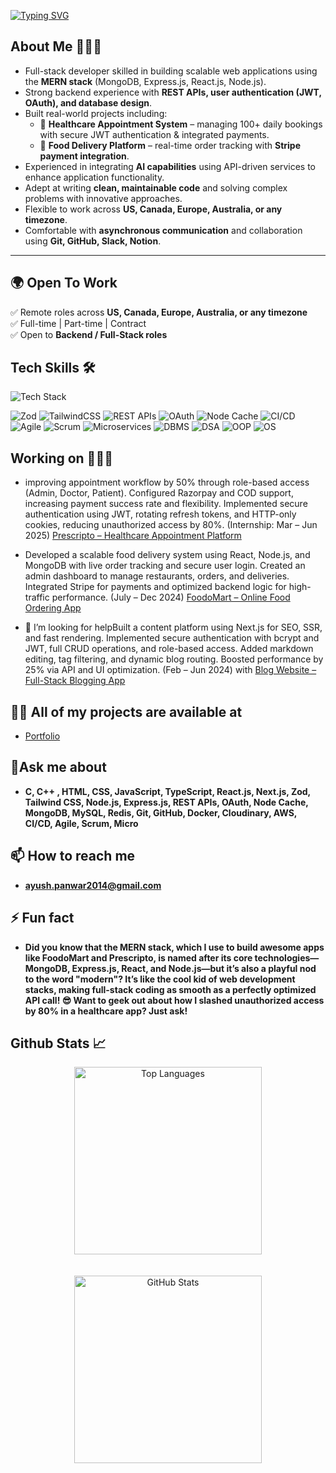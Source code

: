 [![Typing SVG](https://readme-typing-svg.herokuapp.com?font=Fira+Code&pause=1000&color=006AF7&width=435&lines=Hi+there!+%F0%9F%91%8B+I'm+Ayush+Singh+Panwar)](https://git.io/typing-svg)

## About Me 🧑🏻‍💻  

- Full-stack developer skilled in building scalable web applications using the **MERN stack** (MongoDB, Express.js, React.js, Node.js).  
- Strong backend experience with **REST APIs, user authentication (JWT, OAuth), and database design**.  
- Built real-world projects including:  
  - 🏥 **Healthcare Appointment System** – managing 100+ daily bookings with secure JWT authentication & integrated payments.  
  - 🍔 **Food Delivery Platform** – real-time order tracking with **Stripe payment integration**.  
- Experienced in integrating **AI capabilities** using API-driven services to enhance application functionality.  
- Adept at writing **clean, maintainable code** and solving complex problems with innovative approaches.  
- Flexible to work across **US, Canada, Europe, Australia, or any timezone**.  
- Comfortable with **asynchronous communication** and collaboration using **Git, GitHub, Slack, Notion**.  

---

## 🌍 Open To Work  

✅ Remote roles across **US, Canada, Europe, Australia, or any timezone**  
✅ Full-time | Part-time | Contract  
✅ Open to **Backend / Full-Stack roles**  
 

## Tech Skills 🛠️

  <!-- Skillicons for supported skills -->
  <img src="https://skillicons.dev/icons?i=c,cpp,html,css,js,ts,react,nextjs,nodejs,expressjs,mongodb,mysql,redis,git,github,docker,awsd&perline=8" alt="Tech Stack" />
  
![Zod](https://img.shields.io/badge/Zod-7A5AF8?style=for-the-badge&logo=zod)
![TailwindCSS](https://img.shields.io/badge/TailwindCSS-38B2AC?style=for-the-badge&logo=tailwind-css&logoColor=white)
![REST APIs](https://img.shields.io/badge/REST%20APIs-6C63FF?style=for-the-badge)
![OAuth](https://img.shields.io/badge/OAuth-FF6B6B?style=for-the-badge)
![Node Cache](https://img.shields.io/badge/NodeCache-4B5563?style=for-the-badge)
![CI/CD](https://img.shields.io/badge/CI%2FCD-E53E3E?style=for-the-badge)
![Agile](https://img.shields.io/badge/Agile-F6AD55?style=for-the-badge)
![Scrum](https://img.shields.io/badge/Scrum-38A169?style=for-the-badge)
![Microservices](https://img.shields.io/badge/Microservices-805AD5?style=for-the-badge)
![DBMS](https://img.shields.io/badge/DBMS-D69E2E?style=for-the-badge)
![DSA](https://img.shields.io/badge/DataStructures--Algorithms-3182CE?style=for-the-badge)
![OOP](https://img.shields.io/badge/OOP-D53F8C?style=for-the-badge)
![OS](https://img.shields.io/badge/OperatingSystems-2B6CB0?style=for-the-badge)


## Working on 🧑🏻‍💻

- improving appointment workflow by 50% through role-based access (Admin, Doctor, Patient). Configured Razorpay and COD support, increasing payment success rate and flexibility. Implemented secure authentication using JWT, rotating refresh tokens, and HTTP-only cookies, reducing unauthorized access by 80%. (Internship: Mar – Jun 2025) [Prescripto – Healthcare Appointment Platform](https://github.com/ayushpanwar2014/Prescripto)

- Developed a scalable food delivery system using React, Node.js, and MongoDB with live order tracking and secure user login. Created an admin dashboard to manage restaurants, orders, and deliveries. Integrated Stripe for payments and optimized backend logic for high-traffic performance. (July – Dec 2024) [FoodoMart – Online Food Ordering App](https://github.com/ayushpanwar2014/FoodoMart)

- 🤝 I’m looking for helpBuilt a content platform using Next.js for SEO, SSR, and fast rendering. Implemented secure authentication with bcrypt and JWT, full CRUD operations, and role-based access. Added markdown editing, tag filtering, and dynamic blog routing. Boosted performance by 25% via API and UI optimization. (Feb – Jun 2024) with [Blog Website – Full-Stack Blogging App](https://github.com/ayushpanwar2014/Blog-App)




## 👨‍💻 All of my projects are available at 
- [Portfolio](https://ayushpanwar2014.github.io/Portfolio/)

## 💬Ask me about
- **C, C++ , HTML, CSS, JavaScript, TypeScript, React.js, Next.js, Zod, Tailwind CSS, Node.js, Express.js, REST APIs, OAuth, Node Cache, MongoDB, MySQL, Redis, Git, GitHub, Docker, Cloudinary, AWS, CI/CD, Agile, Scrum, Micro**

## 📫 How to reach me
- **ayush.panwar2014@gmail.com**

## ⚡ Fun fact
- **Did you know that the MERN stack, which I use to build awesome apps like FoodoMart and Prescripto, is named after its core technologies—MongoDB, Express.js, React, and Node.js—but it’s also a playful nod to the word "modern"? It’s like the cool kid of web development stacks, making full-stack coding as smooth as a perfectly optimized API call! 😎 Want to geek out about how I slashed unauthorized access by 80% in a healthcare app? Just ask!**

## Github Stats 📈

<div align="center" style="display: flex; flex-wrap: wrap; justify-content: center; gap: 20px;">
  <!-- Top Languages Card -->
  <img 
    src="https://github-readme-stats.vercel.app/api/top-langs/?username=ayushpanwar2014&show_icons=true&locale=en&layout=compact&theme=dark" 
    alt="Top Languages" 
    width="300"
  />

  <!-- GitHub Stats Card -->
  <img 
    src="https://github-readme-stats.vercel.app/api?username=ayushpanwar2014&show_icons=true&locale=en&theme=dark" 
    alt="GitHub Stats" 
    width="300"
  />

  <!-- GitHub Streak Stats -->
  <!--
  <img 
    src="https://github-readme-streak-stats.herokuapp.com/?user=ayushpanwar2014&theme=dark&hide_border=true" 
    alt="GitHub Streak Stats" 
    width="300"
  />
  -->
</div>



